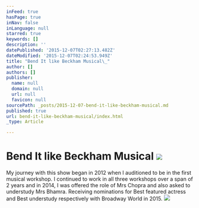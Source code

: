 ```yaml
---
inFeed: true
hasPage: true
inNav: false
inLanguage: null
starred: true
keywords: []
description: ''
datePublished: '2015-12-07T02:27:13.482Z'
dateModified: '2015-12-07T02:24:53.949Z'
title: "Bend It like Beckham Musical\_"
author: []
authors: []
publisher:
  name: null
  domain: null
  url: null
  favicon: null
sourcePath: _posts/2015-12-07-bend-it-like-beckham-musical.md
published: true
url: bend-it-like-beckham-musical/index.html
_type: Article

---
```

# Bend It like Beckham Musical ![](https://s3-us-west-2.amazonaws.com/the-grid-img/p/f5ff9a4f36c4a948d7df2409a9fd1f15d297193a.jpg)

My journey with this show began in 2012 when I auditioned to be in the first musical workshop. I continued to work in all three workshops over a span of 2 years and in 2014, I was offered the role of Mrs Chopra and also asked to understudy Mrs Bhamra. Receiving nominations for Best featured actress and Best understudy respectively with Broadway World in 2015\. ![](https://the-grid-user-content.s3-us-west-2.amazonaws.com/9acc1ad8-1eab-4bc8-a886-3963758b8a89.jpg)